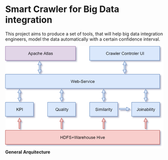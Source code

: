 # Smart Crawler for Big Data integration

This project aims to produce a set of tools, that will help big data integration engineers, model the data automatically with a certain confidence interval.


![Alt text](SCBDI_General_Arquitecture.png?raw=true "SCBDI General Arquitecture V1")
**General Arquitecture**
